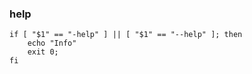 ### help

```
if [ "$1" == "-help" ] || [ "$1" == "--help" ]; then
    echo "Info"
    exit 0;
fi
```

